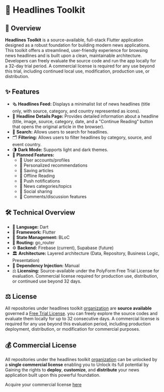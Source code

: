 # 📰 Headlines Toolkit

## 📖 Overview

**Headlines Toolkit** is a source-available, full-stack Flutter application designed as a robust foundation for building modern news applications. This toolkit offers a streamlined, user-friendly experience for browsing news headlines and is built upon a clean, maintainable architecture. Developers can freely evaluate the source code and run the app locally for a 32-day trial period. A commercial license is required for any use beyond this trial, including continued local use, modification, production use, or distribution.

## ✨ Features

-   🗞️ **Headlines Feed:** Displays a minimalist list of news headlines (title only, with source, category, and country represented as icons).
-   📃 **Headline Details Page:** Provides detailed information about a headline (title, image, source, category, date, and a "Continue Reading" button that opens the original article in the browser).
-   🔎 **Search:** Allows users to search for headlines.
-   🗂️ **Filtering:** Allows users to filter headlines by category, source, and event country.
-   🌗 **Dark Mode:** Supports light and dark themes.
-   📅 **Planned Features:**
    -   👥 User accounts/profiles
    -   🌟 Personalized recommendations
    -   💾 Saving articles
    -   📵 Offline Reading
    -   🔔 Push notifications
    -   📰 News categories/topics
    -   🚀 Social sharing
    -   💬 Comments/discussion features

## 🛠️ Technical Overview

-   🎯 **Language:** Dart
-   💙 **Framework:** Flutter
-   🧱 **State Management:** BLoC
-   🔀 **Routing:** go_router
-   ⚙️ **Backend:** Firebase (current), Supabase (future)
-   🏛️ **Architecture:** Layered architecture (Data, Repository, Business Logic, Presentation)
-   💉 **Dependency Injection:** Manual
-   ⚖️ **Licensing:** Source-available under the PolyForm Free Trial License for evaluation. Commercial license required for production use, distribution, or continued use beyond 32 days.

## ⚖️ License
All repositories under headlines toolkit [organization](https://github.com/headlines-toolkit) are **source available** governed a [Free Trial License](https://polyformproject.org/licenses/free-trial/1.0.0/). you can freely explore the source codes and evaluate them locally for up to 32 consecutive days. A commercial license is required for any use beyond this evaluation period, including production deployment, distribution, or modification for commercial purposes.


## 💰 Commercial License
All repositories under the headlines toolkit [organization](https://github.com/headlines-toolkit) can be unlocked by a **single commercial license** enabling you to Unlock its full potential by Gaining the rights to **deploy**, **customize**, and **distribute** your news application built upon this powerful foundation.

Acquire your commercial license [here]()
